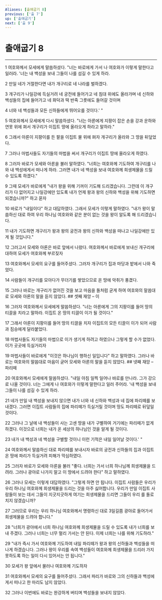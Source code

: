 ```yaml
---
Aliases: [출애굽기 8]
previous: ['출 7']
up: ['출애굽기']
next: ['출 9']
---
```

# 출애굽기 8

***


1 여호와께서 모세에게 말씀하셨다. "너는 바로에게 가서 나 여호와가 이렇게 말한다고 일러라. '너는 내 백성을 보내 그들이 나를 섬길 수 있게 하라. 

2 만일 네가 거절한다면 내가 개구리로 네 나라를 벌하겠다. 

3 개구리가 나일강에 득실거려 네 궁전에 들어가고 네 침대 위에도 올라가며 네 신하와 백성들의 집에 들어가고 네 화덕과 떡 반죽 그릇에도 들어갈 것이며 

4 너와 네 백성들과 모든 신하들에게 뛰어오를 것이다.' " 

5 여호와께서 모세에게 다시 말씀하셨다. "너는 아론에게 지팡이 잡은 손을 강과 운하와 연못 위에 펴서 개구리가 이집트 땅에 올라오게 하라고 말하라." 

6 그래서 아론이 지팡이를 든 팔을 이집트 물 위에 펴자 개구리가 올라와 그 땅을 뒤덮었다. 

7 그러나 마법사들도 자기들의 마법을 써서 개구리가 이집트 땅에 올라오게 하였다. 

8 그러자 바로가 모세와 아론을 불러 말하였다. "너희는 여호와께 기도하여 개구리를 나와 내 백성에게서 떠나게 하라. 그러면 내가 네 백성을 보내 여호와께 희생제물을 드릴 수 있도록 하겠다." 

9 그때 모세가 바로에게 "내가 왕을 위해 기꺼이 기도해 드리겠습니다. 그런데 이 개구리가 다 없어지고 나일강에만 있도록 내가 언제 왕과 왕의 신하와 백성을 위해 기도하면 되겠습니까?" 하고 묻자 

10 바로가 "내일이다" 하고 대답하였다. 그래서 모세가 이렇게 말하였다. "내가 왕이 말씀하신 대로 하여 우리 하나님 여호와와 같은 분이 없는 것을 왕이 알도록 해 드리겠습니다. 

11 내가 기도하면 개구리가 왕과 왕의 궁전과 왕의 신하와 백성을 떠나고 나일강에만 있게 될 것입니다." 

12 그러고서 모세와 아론은 바로 앞에서 나왔다. 여호와께서 바로에게 보내신 개구리에 대하여 모세가 여호와께 부르짖자 

13 여호와께서 모세의 요구를 들어주셨다. 그러자 개구리가 집과 마당과 밭에서 나와 죽었다. 

14 사람들이 개구리를 모아다가 무더기를 쌓았으므로 온 땅에 악취가 풍겼다. 

15 그러나 바로는 개구리가 없어진 것을 보고 마음을 돌처럼 굳게 하여 여호와의 말씀대로 모세와 아론의 말을 듣지 않았다. ## 셋째 재앙 – 이 

16 그러자 여호와께서 모세에게 말씀하셨다. "너는 아론에게 그의 지팡이를 들어 땅의 티끌을 치라고 말하라. 이집트 온 땅의 티끌이 이가 될 것이다." 

17 그래서 아론이 지팡이를 들어 땅의 티끌을 치자 이집트의 모든 티끌이 이가 되어 사람과 짐승에게 달라붙었다. 

18 마법사들도 자기들의 마법으로 이가 생기게 하려고 하였으나 그렇게 할 수가 없었다. 이가 곳곳에 득실거리자 

19 마법사들이 바로에게 "이것은 하나님이 행하신 일입니다" 하고 말하였다. 그러나 바로는 여호와의 말씀대로 마음이 굳어 모세와 아론의 말을 듣지 않았다. ## 넷째 재앙 – 파리떼 

20 여호와께서 모세에게 말씀하셨다. "내일 아침 일찍 일어나 바로를 만나라. 그가 강으로 나올 것이다. 너는 그에게 나 여호와가 이렇게 말한다고 일러 주어라. '내 백성을 보내 그들이 나를 섬길 수 있게 하라. 

21 네가 만일 내 백성을 보내지 않으면 내가 너와 네 신하와 백성과 네 집에 파리떼를 보내겠다. 그러면 이집트 사람들의 집에 파리떼가 득실거릴 것이며 땅도 파리떼로 뒤덮일 것이다. 

22 그러나 그 날에 내 백성들이 사는 고센 땅을 내가 구별하여 거기에는 파리떼가 없게 하겠다. 이것으로 너희는 내가 온 세상의 하나님인 것을 알게 될 것이다. 

23 내가 내 백성과 네 백성을 구별할 것이니 이런 기적은 내일 일어날 것이다.' " 

24 여호와께서 말씀하신 대로 파리떼를 보내시자 바로의 궁전과 신하들의 집과 이집트 온 땅에 파리가 득실거려 피해가 막심하였다. 

25 그러자 바로가 모세와 아론을 불러 "좋다. 너희는 가서 너희 하나님께 희생제물을 드려라. 그러나 광야로 나가지 말고 이 땅에서 드려야 한다" 하고 말하였다. 

26 그러나 모세는 이렇게 대답하였다. "그렇게 하면 안 됩니다. 이집트 사람들은 우리가 우리 하나님 여호와께 희생제물을 드리는 것을 아주 싫어합니다. 우리가 만일 이집트 사람들이 보는 데서 그들이 지긋지긋하게 여기는 희생제물을 드리면 그들이 우리 를 돌로 치지 않겠습니까? 

27 그러므로 우리는 우리 하나님 여호와께서 명령하신 대로 3일길쯤 광야로 들어가서 희생제물을 드려야 합니다." 

28 "너희가 광야에서 너희 하나님 여호와께 희생제물을 드릴 수 있도록 내가 너희를 보내 주겠다. 그러나 너희는 너무 멀리 가서는 안 된다. 이제 너희는 나를 위해 기도하라." 

29 "내가 즉시 가서 여호와께 기도하여 내일 파리떼가 왕과 왕의 신하들과 백성들을 떠나게 하겠습니다. 그러나 왕이 우리를 속여 백성들이 여호와께 희생제물을 드리러 가지 못하도록 하는 일이 다시 있어서는 안 됩니다." 

30 모세가 왕 앞에서 물러나 여호와께 기도하자 

31 여호와께서 모세의 요구를 들어주셨다. 그래서 파리가 바로와 그의 신하들과 백성에게서 떠나고 한 마리도 남지 않았다. 

32 그러나 이번에도 바로는 완강하게 버티며 백성들을 보내지 않았다.
